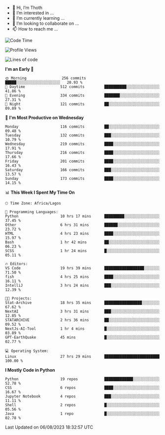 <!---
thoth2357/thoth2357 is a ✨ special ✨ repository because its `README.md` (this file) appears on your GitHub profile.
You can click the Preview link to take a look at your changes.
--->

- 👋 Hi, I’m Thoth
- 👀 I’m interested in ...
- 🌱 I’m currently learning ...
- 💞️ I’m looking to collaborate on ...
- 📫 How to reach me ...




<!--START_SECTION:waka-->
![Code Time](http://img.shields.io/badge/Code%20Time-2%2C213%20hrs%205%20mins-blue)

![Profile Views](http://img.shields.io/badge/Profile%20Views-0-blue)

![Lines of code](https://img.shields.io/badge/From%20Hello%20World%20I%27ve%20Written-29.5%20million%20lines%20of%20code-blue)

**I'm an Early 🐤** 

```text
🌞 Morning                256 commits         █████░░░░░░░░░░░░░░░░░░░░   20.93 % 
🌆 Daytime                512 commits         ██████████░░░░░░░░░░░░░░░   41.86 % 
🌃 Evening                334 commits         ███████░░░░░░░░░░░░░░░░░░   27.31 % 
🌙 Night                  121 commits         ██░░░░░░░░░░░░░░░░░░░░░░░   09.89 % 
```
📅 **I'm Most Productive on Wednesday** 

```text
Monday                   116 commits         ██░░░░░░░░░░░░░░░░░░░░░░░   09.48 % 
Tuesday                  132 commits         ███░░░░░░░░░░░░░░░░░░░░░░   10.79 % 
Wednesday                219 commits         ████░░░░░░░░░░░░░░░░░░░░░   17.91 % 
Thursday                 216 commits         ████░░░░░░░░░░░░░░░░░░░░░   17.66 % 
Friday                   201 commits         ████░░░░░░░░░░░░░░░░░░░░░   16.43 % 
Saturday                 166 commits         ███░░░░░░░░░░░░░░░░░░░░░░   13.57 % 
Sunday                   173 commits         ████░░░░░░░░░░░░░░░░░░░░░   14.15 % 
```


📊 **This Week I Spent My Time On** 

```text
🕑︎ Time Zone: Africa/Lagos

💬 Programming Languages: 
Python                   10 hrs 17 mins      █████████░░░░░░░░░░░░░░░░   37.45 % 
Other                    6 hrs 31 mins       ██████░░░░░░░░░░░░░░░░░░░   23.72 % 
HTML                     4 hrs 23 mins       ████░░░░░░░░░░░░░░░░░░░░░   15.97 % 
Bash                     1 hr 42 mins        ██░░░░░░░░░░░░░░░░░░░░░░░   06.23 % 
SCSS                     1 hr 24 mins        █░░░░░░░░░░░░░░░░░░░░░░░░   05.11 % 

🔥 Editors: 
VS Code                  19 hrs 39 mins      ██████████████████░░░░░░░   71.50 % 
fish                     4 hrs 25 mins       ████░░░░░░░░░░░░░░░░░░░░░   16.11 % 
IntelliJ                 3 hrs 24 mins       ███░░░░░░░░░░░░░░░░░░░░░░   12.39 % 

🐱‍💻 Projects: 
Stat-Archive             18 hrs 35 mins      █████████████████░░░░░░░░   67.62 % 
NextAI                   3 hrs 31 mins       ███░░░░░░░░░░░░░░░░░░░░░░   12.85 % 
STATARCHIVE              2 hrs 36 mins       ██░░░░░░░░░░░░░░░░░░░░░░░   09.52 % 
NextJs-AI-Tool           1 hr 4 mins         █░░░░░░░░░░░░░░░░░░░░░░░░   03.89 % 
GPT-EarthQuake           45 mins             █░░░░░░░░░░░░░░░░░░░░░░░░   02.77 % 

💻 Operating System: 
Linux                    27 hrs 29 mins      █████████████████████████   100.00 % 
```

**I Mostly Code in Python** 

```text
Python                   19 repos            █████████████░░░░░░░░░░░░   52.78 % 
CSS                      6 repos             ████░░░░░░░░░░░░░░░░░░░░░   16.67 % 
Jupyter Notebook         4 repos             ███░░░░░░░░░░░░░░░░░░░░░░   11.11 % 
Shell                    2 repos             █░░░░░░░░░░░░░░░░░░░░░░░░   05.56 % 
Java                     1 repo              █░░░░░░░░░░░░░░░░░░░░░░░░   02.78 % 
```




 Last Updated on 06/08/2023 18:32:57 UTC
<!--END_SECTION:waka-->
<!--![](http://github-profile-summary-cards.vercel.app/api/cards/profile-details?username=thoth2357&theme=2077)

![](http://github-profile-summary-cards.vercel.app/api/cards/stats?username=thoth2357&theme=2077)![](http://github-profile-summary-cards.vercel.app/api/cards/productive-time?username=thoth2357&theme=2077&utcOffset=8) -->
